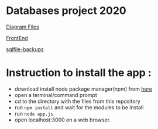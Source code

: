 # Databases project 2020

[Diagram Files](/diargams)

[FrontEnd](/client)

[sqlfile-backups](/sqlbackups)




# Instruction to install the app :

- download install node package manager(npm) from [here](https://nodejs.org/en/download/)
- open a terminal/command prompt
- cd to the directory with the files from this repository
- run `npm install` and wait for the modules to be install
- run `node app.js` 
- open localhost:3000 on a web browser.
